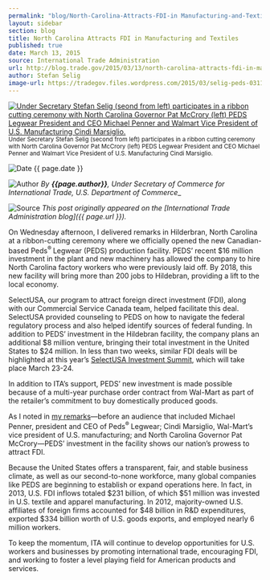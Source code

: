 ```yaml
---
permalink: "blog/North-Carolina-Attracts-FDI-in Manufacturing-and-Textiles.html"
layout: sidebar
section: blog
title: North Carolina Attracts FDI in Manufacturing and Textiles
published: true
date: March 13, 2015
source: International Trade Administration
url: http://blog.trade.gov/2015/03/13/north-carolina-attracts-fdi-in-manufacturing-and-textiles/
author: Stefan Selig
image-url: https://tradegov.files.wordpress.com/2015/03/selig-peds-031115.jpg?w=300&h=169
---
```


<span class="imgright"><a href="https://tradegov.files.wordpress.com/2015/03/selig-peds-031115.jpg"><img src="{{ page.image-url }}" alt="Under Secretary Stefan Selig (seond from left) participates in a ribbon cutting ceremony with North Carolina Governor Pat McCrory (left) PEDS Legwear President and CEO Michael Penner and Walmart Vice President of U.S. Manufacturing Cindi Marsiglio." /></a><br/><small>Under Secretary Stefan Selig (second from left) participates in a ribbon cutting ceremony with North Carolina Governor Pat McCrory (left) PEDS Legwear President and CEO Michael Penner and Walmart Vice President of U.S. Manufacturing Cindi Marsiglio.</small></span>

![Date](https://google.github.io/material-design-icons/action/svg/design/ic_event_24px.svg "Date") {{ page.date }}

![Author](https://google.github.io/material-design-icons/action/svg/design/ic_account_box_24px.svg "Author") _By **{{page.author}}**, Under Secretary of Commerce for International Trade, U.S. Department of Commerce__

![Source](https://google.github.io/material-design-icons/action/svg/design/ic_home_24px.svg "Source") _This post originally appeared on the [International Trade Administration blog]({{ page.url }})._

On Wednesday afternoon, I delivered remarks in Hilderbran, North Carolina at a ribbon-cutting ceremony where we officially opened the new Canadian-based Peds<sup>® </sup>Legwear (PEDS) production facility. PEDS’ recent $16 million investment in the plant and new machinery has allowed the company to hire North Carolina factory workers who were previously laid off. By 2018, this new facility will bring more than 200 jobs to Hildebran, providing a lift to the local economy.

SelectUSA, our program to attract foreign direct investment (FDI), along with our Commercial Service Canada team, helped facilitate this deal. SelectUSA provided counseling to PEDS on how to navigate the federal regulatory process and also helped identify sources of federal funding. In addition to PEDS&#8217; investment in the Hildebran facility, the company plans an additional $8 million venture, bringing their total investment in the United States to $24 million. In less than two weeks, similar FDI deals will be highlighted at this year’s [SelectUSA Investment Summit](http://www.selectusasummit.com/), which will take place March 23-24.

In addition to ITA’s support, PEDS’ new investment is made possible because of a multi-year purchase order contract from Wal-Mart as part of the retailer’s commitment to buy domestically produced goods.

As I noted in [my remarks](http://trade.gov/press/speeches/2015/selig-031115.asp)—before an audience that included Michael Penner, president and CEO of Peds<sup>® </sup>Legwear; Cindi Marsiglio, Wal-Mart’s vice president of U.S. manufacturing; and North Carolina Governor Pat McCrory—PEDS’ investment in the facility shows our nation’s prowess to attract FDI.

Because the United States offers a transparent, fair, and stable business climate, as well as our second-to-none workforce, many global companies like PEDS are beginning to establish or expand operations here. In fact, in 2013, U.S. FDI inflows totaled $231 billion, of which $51 million was invested in U.S. textile and apparel manufacturing. In 2012, majority-owned U.S. affiliates of foreign firms accounted for $48 billion in R&amp;D expenditures, exported $334 billion worth of U.S. goods exports, and employed nearly 6 million workers.

To keep the momentum, ITA will continue to develop opportunities for U.S. workers and businesses by promoting international trade, encouraging FDI, and working to foster a level playing field for American products and services.
